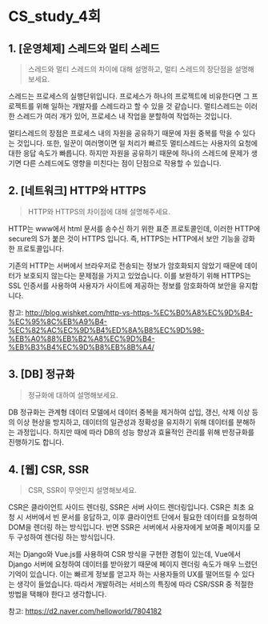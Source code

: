 # CS_study_4회

## 1. [운영체제] 스레드와 멀티 스레드

> 스레드와 멀티 스레드의 차이에 대해 설명하고, 멀티 스레드의 장단점을 설명해보세요.

스레드는 프로세스의 실행단위입니다. 프로세스가 하나의 프로젝트에 비유한다면 그 프로젝트를 위해 일하는 개발자를 스레드라고 할 수 있을 것 같습니다. 멀티스레드는 이러한 스레드가 여러 개가 있어, 프로세스 내 작업을 분할하여 작업하는 것입니다.

멀티스레드의 장점은 프로세스 내의 자원을 공유하기 때문에 자원 중복를 막을 수 있다는 것입니다. 또한, 일꾼이 여러명이면 일 처리가 빠르듯 멀티스레드는 사용자의 요청에 대한 응답 속도가 빠릅니다. 하지만 자원을 공유하기 때문에 하나의 스레드에 문제가 생기면 다른 스레드에도 영향을 미친다는 점이 단점으로 작용할 수 있습니다.



## 2. [네트워크] HTTP와 HTTPS

> HTTP와 HTTPS의 차이점에 대해 설명해주세요.

HTTP는 www에서 html 문서를 송수신 하기 위한 표준 프로토콜인데, 이러한 HTTP에 secure의 S가 붙은 것이 HTTPS 입니다. 즉, HTTPS는 HTTP에서 보안 기능을 강화한 프로토콜입니다.

기존의 HTTP는 서버에서 브라우저로 전송되는 정보가 암호화되지 않았기 때문에 데이터가 보호되지 않는다는 문제점을 가지고 있었습니다. 이를 보완하기 위해 HTTPS는 SSL 인증서를 사용하여 사용자가 사이트에 제공하는 정보를 암호화하여 보안을 유지합니다.

참고: http://blog.wishket.com/http-vs-https-%EC%B0%A8%EC%9D%B4-%EC%95%8C%EB%A9%B4-%EC%82%AC%EC%9D%B4%ED%8A%B8%EC%9D%98-%EB%A0%88%EB%B2%A8%EC%9D%B4-%EB%B3%B4%EC%9D%B8%EB%8B%A4/



## 3. [DB] 정규화

> 정규화에 대하여 설명해보세요.

DB 정규화는 관계형 데이터 모델에서 데이터 중복을 제거하여 삽입, 갱신, 삭제 이상 등의 이상 현상을 방지하고, 데이터의 일관성과 정확성을 유지하기 위해 데이터를 분해하는 과정입니다. 하지만 때에 따라 DB의 성능 향상과 효율적인 관리를 위해 반정규화를 진행하기도 합니다.



## 4. [웹] CSR, SSR

> CSR, SSR이 무엇인지 설명해보세요.

CSR은 클라이언트 사이드 렌더링, SSR은 서버 사이드 렌더링입니다. CSR은 최초 요청 시 서버에서 빈 문서를 응답하고, 이후 클라이언트 단에서 필요한 데이터를 요청하여 DOM을 렌더링 하는 방식입니다. 반면 SSR은 서버에서 사용자에게 보여줄 페이지를 모두 구성하여 렌더링 하는 방식입니다.

저는 Django와 Vue.js를 사용하여 CSR 방식을 구현한 경험이 있는데, Vue에서 Django 서버에 요청하여 데이터를 받아왔기 때문에 페이지 렌더링 속도가 매우 느렸던 기억이 있습니다. 이는 빠르게 정보를 얻고자 하는 사용자들의 UX를 떨어뜨릴 수 있다는 생각이 들었습니다. 따라서 개발하려는 서비스의 특징에 따라 CSR/SSR 중 적절한 방법을 택해야 한다고 생각합니다.

참고: https://d2.naver.com/helloworld/7804182

